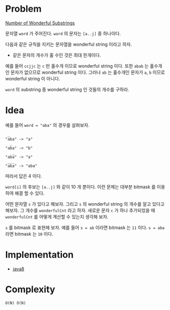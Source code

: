 # Problem

[Number of Wonderful Substrings](https://leetcode.com/problems/number-of-wonderful-substrings/)

문자열 `word` 가 주어진다. `word` 의 문자는 `[a..j]` 중 하나이다.

다음과 같은 규칙을 지키는 문자열을 wonderful string 이라고 하자.

* 같은 문자의 개수가 홀 수인 것은 최대 한개이다.

예를 들어 `ccjjc` 는 `c` 만 홀수개 이므로 wonderful string 이다. 또한
`abab` 는 홀수개인 문자가 없으므로 wonderful string 이다. 그러나 `ab`
는 홀수개인 문자가 `a`, `b` 이므로 wonderful string 이 아니다.

`word` 의 substring 중 wonderful string 인 것들의 개수를 구하라.

# Idea

예를 들어 `word = "aba"` 의 경우를 살펴보자.

```
 _
"aba" -> "a"
  _
"aba" -> "b"
   _
"aba" -> "a"
 ___
"aba" -> "aba"
```

따라서 답은 4 이다.

`word[i]` 의 후보는 `[a..j]` 와 같이 10 개 뿐이다. 이런 문제는
대부분 bitmask 를 이용하여 해결 할 수 있다.

어떤 문자열 `s` 가 있다고 해보자. 그리고 `s` 의 wonderful string
의 개수를 알고 있다고 해보자. 그 개수를 `wonderfulCnt` 라고 하자.
새로운 문자 `c` 가 하나 추가되었을 때 `wonderfulCnt` 를 어떻게
계산할 수 있는지 생각해 보자. 

`s` 를 bitmask 로 표현헤 보자. 예를 들어 `s = ab` 이라면 bitmask 는
`11` 이다. `s = aba` 라면 bitmask 는 `10` 이다. 

# Implementation

* [java8](MainApp.java)

# Complexity

```
O(N) O(N)
```
